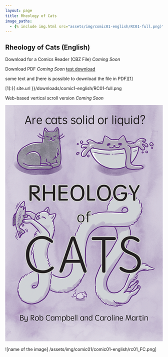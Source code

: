 ```yaml
---
layout: page
title: Rheology of Cats 
image_paths:
  - {% include img.html src="assets/img/comic01-english/RC01-full.png)" alt="front cover" %}
---
```

<div class="col-lg-12 text-center">
	<h2 class="section-heading text-uppercase">Rheology of Cats (English)</h2>
</div>

Download for a Comics Reader (CBZ File) *Coming Soon*

Download PDF *Coming Soon* <a id="raw-url" href="https://github.com/rheologycomics/rheologycomics.github.io/blob/landing-only/assets/img/comic01/comic01-english/RC01-full.png" title="Download" download>test download</a>

some text and [here is possible to download the file in PDF][1]

[1]:{{ site.url }}/downloads/comic1-english/RC01-full.png

Web-based vertical scroll version *Coming Soon*


<img src="assets/img/comic01/comic01-english/RC01-full.png"
     alt="Front Cover"
     style="float: center" />

![name of the image] /assets/img/comic01/comic01-english/rc01_FC.png]
